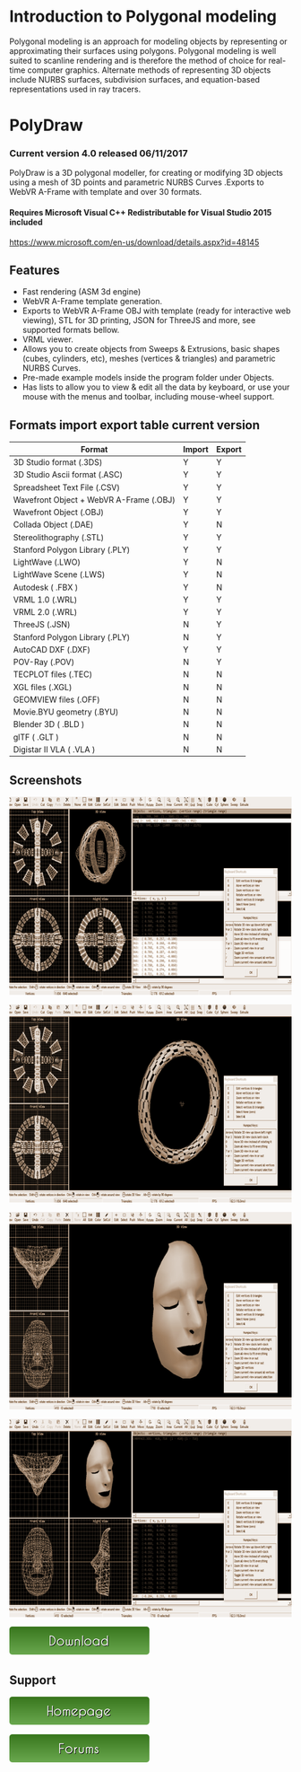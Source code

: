 # Introduction to Polygonal modeling 

Polygonal modeling is an approach for modeling objects by representing or approximating their surfaces using polygons. Polygonal modeling is well suited to scanline rendering and is therefore the method of choice for real-time computer graphics. Alternate methods of representing 3D objects include NURBS surfaces, subdivision surfaces, and equation-based representations used in ray tracers.

# PolyDraw

### Current version 4.0 released 06/11/2017

PolyDraw is a 3D polygonal modeller, for creating or modifying 3D objects using a mesh of 3D points and parametric NURBS Curves .Exports to WebVR A-Frame with template and over 30 formats.

#### Requires Microsoft Visual C++ Redistributable for Visual Studio 2015 included

https://www.microsoft.com/en-us/download/details.aspx?id=48145

## Features 

* Fast rendering (ASM 3d engine)
* WebVR A-Frame template generation.
* Exports to WebVR A-Frame OBJ with template (ready for interactive web viewing), STL for 3D printing, JSON for ThreeJS and more, see supported formats bellow.
* VRML viewer.
* Allows you to create objects from Sweeps & Extrusions, basic shapes (cubes, cylinders, etc), meshes (vertices & triangles) and parametric NURBS Curves.
* Pre-made example models inside the program folder under Objects. 
* Has lists to allow you to view & edit all the data by keyboard, or use your mouse with the menus and toolbar, including mouse-wheel support.

## Formats import export table current version

|Format  | Import | Export |
| ------------- | ------------- | ------------- |
| 3D Studio format  (.3DS) | Y | Y |
| 3D Studio Ascii format (.ASC)  | Y  | Y |
| Spreadsheet Text File (.CSV) | Y  | Y |
| Wavefront Object + WebVR A-Frame (.OBJ)  | Y  | Y |
| Wavefront Object (.OBJ)  | Y  | Y |
| Collada Object (.DAE)  | Y  | N |
| Stereolithography (.STL)  | Y  | Y |
| Stanford Polygon Library (.PLY)  | Y  | Y |
| LightWave (.LWO)  | Y  | N |
| LightWave Scene (.LWS)  | Y  | N |
| Autodesk  ( .FBX )  | Y  | N |
| VRML 1.0 (.WRL)  | Y  | Y |
| VRML 2.0 (.WRL)  | Y  | Y |
| ThreeJS (.JSN)  | N  | Y |
| Stanford Polygon Library (.PLY) | N  | Y |
| AutoCAD DXF (.DXF) | Y  | Y |
| POV-Ray (.POV) | N  | Y |
| TECPLOT files (.TEC) | N  | N |
| XGL files (.XGL) | N  | N |
| GEOMVIEW files (.OFF) | N  | N |
| Movie.BYU geometry (.BYU) | N  | N |
| Blender 3D ( .BLD ) | N  | N |
| glTF  ( .GLT ) | N  | N |
| Digistar II VLA  ( .VLA )  | N  | N |

## Screenshots

![PolyDraw](/images/01.png)

![PolyDraw](/images/02.png)

![PolyDraw](/images/03.png)

![PolyDraw](/images/04.png)

[![You can download here.](/images/button_download.png)](https://dl.orangedox.com/YYR2ih46hcVPtlG8lq?dl=1)

## Support

[![Visit homepage.](/images/button_homepage.png)](https://ptsource.eu/)

[![The forums home page.](/images/button_forums.png)](https://www.facebook.com/www.ptsource.eu/)
